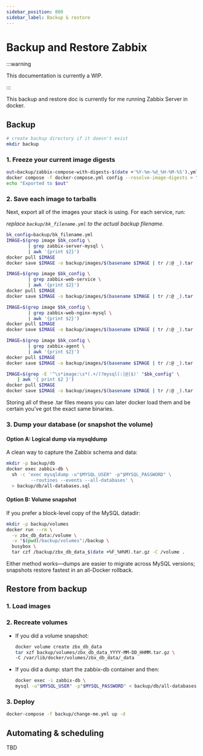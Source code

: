 ```yaml
---
sidebar_position: 800
sidebar_label: Backup & restore
---
```


# Backup and Restore Zabbix

:::warning

This documentation is currently a WIP.

:::

This backup and restore doc is currently for me running Zabbix Server in docker.

## Backup

```bash
# create backup directory if it doesn't exist
mkdir backup
```

### 1. Freeze your current image digests

```bash
out=backup/zabbix-compose-with-digests-$(date +'%Y-%m-%d_%H-%M-%S').yml && \
docker compose -f docker-compose.yml config --resolve-image-digests > "$out" && \
echo "Exported to $out"
```

### 2. Save each image to tarballs

Next, export all of the images your stack is using. For each service, run:

*replace `backup/bk_filename.yml` to the actual backup filename.*

```bash
bk_config=backup/bk_filename.yml
IMAGE=$(grep image $bk_config \
        | grep zabbix-server-mysql \
        | awk '{print $2}')
docker pull $IMAGE
docker save $IMAGE -o backup/images/$(basename $IMAGE | tr /:@ _).tar

IMAGE=$(grep image $bk_config \
        | grep zabbix-web-service \
        | awk '{print $2}')
docker pull $IMAGE
docker save $IMAGE -o backup/images/$(basename $IMAGE | tr /:@ _).tar

IMAGE=$(grep image $bk_config \
        | grep zabbix-web-nginx-mysql \
        | awk '{print $2}')
docker pull $IMAGE
docker save $IMAGE -o backup/images/$(basename $IMAGE | tr /:@ _).tar

IMAGE=$(grep image $bk_config \
        | grep zabbix-agent \
        | awk '{print $2}')
docker pull $IMAGE
docker save $IMAGE -o backup/images/$(basename $IMAGE | tr /:@ _).tar

IMAGE=$(grep -E '^\s*image:\s*(.+/)?mysql(:|@|$)' "$bk_config" \
    | awk '{ print $2 }')
docker pull $IMAGE
docker save $IMAGE -o backup/images/$(basename $IMAGE | tr /:@ _).tar
```

Storing all of these .tar files means you can later docker load them and be certain you’ve got the exact same binaries.

### 3. Dump your database (or snapshot the volume)

#### Option A: Logical dump via mysqldump

A clean way to capture the Zabbix schema and data:

```bash
mkdir -p backup/db
docker exec zabbix-db \
  sh -c 'exec mysqldump -u"$MYSQL_USER" -p"$MYSQL_PASSWORD" \
         --routines --events --all-databases' \
  > backup/db/all-databases.sql
```

#### Option B: Volume snapshot

If you prefer a block-level copy of the MySQL datadir:

```bash
mkdir -p backup/volumes
docker run --rm \
  -v zbx_db_data:/volume \
  -v "$(pwd)/backup/volumes":/backup \
  busybox \
  tar czf /backup/zbx_db_data_$(date +%F_%H%M).tar.gz -C /volume .
```

Either method works—dumps are easier to migrate across MySQL versions; snapshots restore fastest in an all-Docker rollback.

## Restore from backup

### 1. Load images

### 2. Recreate volumes

- If you did a volume snapshot:

    ```bash
    docker volume create zbx_db_data
    tar xzf backup/volumes/zbx_db_data_YYYY-MM-DD_HHMM.tar.gz \
    -C /var/lib/docker/volumes/zbx_db_data/_data
    ```

- If you did a dump: start the zabbix-db container and then:

    ```bash
    docker exec -i zabbix-db \
    mysql -u"$MYSQL_USER" -p"$MYSQL_PASSWORD" < backup/db/all-databases.sql
    ```

### 3. Deploy

```bash
docker-compose -f backup/change-me.yml up -d
```

## Automating & scheduling

TBD
